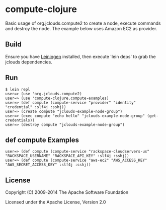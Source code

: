 # compute-clojure

Basic usage of org.jclouds.compute2 to create a node, execute commands and destroy the node. The example below uses Amazon EC2 as provider.

## Build

Ensure you have [Leiningen](http://github.com/technomancy/leiningen) installed, then execute 'lein deps' to grab the jclouds dependencies.

## Run

    $ lein repl
    user=> (use 'org.jclouds.compute2)
    user=> (use 'compute-clojure.compute-examples)
    user=> (def compute (compute-service "provider" "identity" "credential" :slf4j :sshj))
    user=> (create compute "jclouds-example-node-group")
    user=> (exec compute "echo hello" "jclouds-example-node-group" (get-credentials))
    user=> (destroy compute "jclouds-example-node-group")

## def compute Examples

    user=> (def compute (compute-service "rackspace-cloudservers-us" "RACKSPACE_USERNAME" "RACKSPACE_API_KEY" :slf4j :sshj))
    user=> (def compute (compute-service "aws-ec2" "AWS_ACCESS_KEY" "AWS_SECRET_ACCESS_KEY" :slf4j :sshj))

## License

Copyright (C) 2009-2014 The Apache Software Foundation

Licensed under the Apache License, Version 2.0
